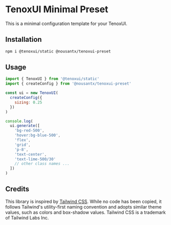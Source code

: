 # TenoxUI Minimal Preset

This is a minimal configuration template for your TenoxUI.

## Installation

```bash
npm i @tenoxui/static @nousantx/tenoxui-preset
```

## Usage

```javascript
import { TenoxUI } from '@tenoxui/static'
import { createConfig } from '@nousantx/tenoxui-preset'

const ui = new TenoxUI(
  createConfig({
    sizing: 0.25
  })
)

console.log(
  ui.generate([
    'bg-red-500',
    'hover:bg-blue-500',
    'flex',
    'grid',
    'p-8',
    'text-center',
    'text-lime-500/30'
    // other class names ...
  ])
)
```

## Credits

This library is inspired by [Tailwind CSS](https://tailwindcss.com). While no code has been copied, it follows Tailwind's utility-first naming convention and adopts similar theme values, such as colors and box-shadow values. Tailwind CSS is a trademark of Tailwind Labs Inc.
